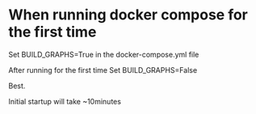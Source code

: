 # When running docker compose for the first time

Set BUILD_GRAPHS=True in the docker-compose.yml file

After running for the first time
Set BUILD_GRAPHS=False

Best.

Initial startup will take ~10minutes